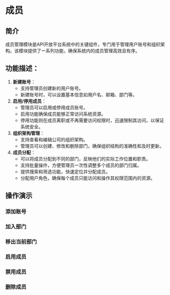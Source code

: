 # 成员
## 简介
成员管理模块是API开放平台系统中的关键组件，专门用于管理用户账号和组织架构。该模块提供了一系列功能，确保系统内的成员管理高效且有序。

## 功能描述：

1. **新建账号**：
   - 支持管理员创建新的用户账号。
   - 新建账号时，可以设置基本信息如用户名、邮箱、部门等。
2. **启用/停用成员**：
   - 管理员可以启用或停用成员账号。
   - 启用功能确保成员能够正常访问系统资源。
   - 停用功能则在成员离职或不再需要访问权限时，迅速限制其访问，以保证系统安全。
3. **组织架构管理**：
   - 支持查看和编辑公司的组织架构。
   - 管理员可以创建、修改和删除部门，确保组织结构的准确性和及时更新。
4. **成员分配**：
   - 可以将成员分配到不同的部门，反映他们的实际工作位置和职责。
   - 支持批量操作，方便管理员一次性调整多个成员的部门归属。
   - 提供搜索和筛选功能，快速定位并分配成员。
   - 分配用户角色，确保每个成员只能访问和操作其权限范围内的资源。
## 操作演示
### 添加账号
### 加入部门
### 移出当前部门
### 启用成员
### 禁用成员
### 删除成员
